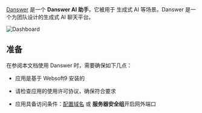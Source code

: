 [Danswer](https://www.danswer.ai/) 是一个 **Danswer AI 助手**，它被用于 生成式 AI  等场景。Danswer 是一个为团队设计的生成式 AI 聊天平台。


![Dashboard](https://libs.websoft9.com/Websoft9/DocsPicture/zh/danswer/danswer-gui-websoft9.png)


## 准备

在参阅本文档使用 Danswer 时，需要确保如下几点：

- 应用是基于 Websoft9 安装的

- 请检查应用的使用许可协议，确保符合要求

- 应用具备访问条件：[配置域名](./domain-set) 或 **服务器安全组**开启网外端口